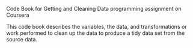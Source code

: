 Code Book for Getting and Cleaning Data programming assignment on Coursera

This code book describes the variables, the data, and transformations or work performed to clean up the data to produce a tidy data set from the source data.

